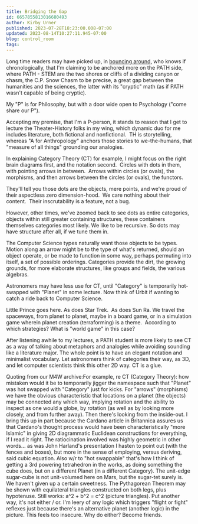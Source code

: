 ```yaml
---
title: Bridging the Gap
id: 6657855813016680493
author: Kirby Urner
published: 2023-07-28T18:23:00.008-07:00
updated: 2023-08-14T10:27:11.945-07:00
blog: control_room
tags: 
---
```


[](https://blogger.googleusercontent.com/img/b/R29vZ2xl/AVvXsEiAe6Vm6fPcgylVDdl49SGQAlY78uMKP-WeaOgHG_zsBMrTLlxEo8DsRcPLhu_YZDAVAB4JjpZ72t0p7XuLgGlxgm7xtv5Z2aJj2sTu8pHLw-HrBJ745Oz6bUZn_OPCjYKTVltnYK2wJeg5Zk75FVKY5sBNOlnihNGSNh5LKM2hQtRQahOjb2UZ/s179/Screen%20Shot%202023-03-29%20at%205.21.47%20PM.png)Long time readers may have picked up, in [bouncing around](https://controlroom.blogspot.com/2023/06/exploring-stem.html), who knows if chronologically, that I'm claiming to be anchored more on the PATH side, where PATH - STEM are the two shores or cliffs of a dividing canyon or chasm, the C.P. Snow Chasm to be precise, a great gap between the humanities and the sciences, the latter with its "cryptic" math (as if PATH wasn't capable of being cryptic). 

My "P" is for Philosophy, but with a door wide open to Psychology ("come share our P").

Accepting my premise, that I'm a P-person, it stands to reason that I get to lecture the Theater-History folks in my wing, which dynamic duo for me includes literature, both fictional and nonfictional.  TH is storytelling, whereas "A for Anthropology" anchors those stories to we-the-humans, that "measure of all things" grounding our analogies.

In explaining Category Theory (CT) for example, I might focus on the right brain diagrams first, and the notation second.  Circles with dots in them, with pointing arrows in between.  Arrows within circles (or ovals), the morphisms, and then arrows between the circles (or ovals), the functors.

They'll tell you those dots are the objects, mere points, and we're proud of their aspectless zero dimension-hood.  We care nothing about their content.  Their inscrutability is a feature, not a bug. 

However, other times, we've zoomed back to see dots as entire categories, objects within still greater containing structures, these containers themselves categories most likely. We like to be recursive. So dots may have structure after all, if we tune them in.

The Computer Science types naturally want those objects to be types.  Motion along an arrow might be to the type of what's returned, should an object operate, or be made to function in some way, perhaps permuting into itself, a set of possible orderings. Categories provide the dirt, the growing grounds, for more elaborate structures, like groups and fields, the various algebras.

Astronomers may have less use for CT, until "Category" is temporarily hot-swapped with "Planet" in some lecture. Now think of Urbit if wanting to catch a ride back to Computer Science. 

Little Prince goes here. As does Star Trek.  As does Sun Ra. We travel the spaceways, from planet to planet, maybe in a board game, or in a simulation game wherein planet creation (terraforming) is a theme.  According to which strategies? What is "world game" in this case?

After listening awhile to my lectures, a PATH student is more likely to see CT as a way of talking about metaphors and analogies while avoiding sounding like a literature major. The whole point is to have an elegant notation and minimalist vocabulary. Let astronomers think of categories their way, as 3D, and let computer scientists think this other 2D way. CT is a glue.

Quoting from our M4W archive:For example, re CT (Category Theory): how mistaken would it be to temporarily jigger the namespace such that "Planet" was hot swapped with "Category" just for kicks.  For "arrows" (morphisms) we have the obvious characteristic that locations on a planet (the objects) may be connected any which way, implying rotation and the ability to inspect as one would a globe, by rotation (as well as by looking more closely, and from further away).  Then there's looking from the inside-out.  I bring this up in part because the Cardano article in Britannica assures us that Cardano's thought process would have been characteristically "more Islamic" in giving 2D diagrammatic Euclidean constructions for everything, if I read it right.  The ratiocination involved was highly geometric in other words... as was John Harland's presentation I hasten to point out (with the fences and boxes), but more in the sense of employing, versus deriving, said cubic equation.  Also w/r to "hot swappable" that's how I think of getting a 3rd powering tetrahedron in the works, as doing something the cube does, but on a different Planet (in a different Category). The unit-edge sugar-cube is not unit-volumed here on Mars, but the sugar-tet surely is.  We haven't given up a certain sweetness.  The Pythagorean Theorem may be shown with equilateral triangles constructed on both legs, plus hypotenuse.  Still works:  a^2 + b^2 = c^2 (picture triangles).  Put another way, it's not either / or. I'm leery of any logic which triggers "flight or fight" reflexes just because there's an alternative planet (another logic) in the picture.  This feels too insecure.  Why do either?  Become friends.

[](https://blogger.googleusercontent.com/img/b/R29vZ2xl/AVvXsEjgPbsr2FBZcrk9GoyavfkF-AwdyAPSZaCYwgvTqMPjd-6WUFMsiOBd7FfPrbQ94KTWH9VexFsDFsjup85jEgElyCRK_NGuUxuKpI7VLOIDew-OLi2cGF-Mq4wzjY-eo1sB_At6Sf8mU32oTahnkIeWl73u8AXlNVBg2VSkt5sNgBW_qTIabkmv/s531/39851434711_c4a65f780b_o.jpg)[](https://blogger.googleusercontent.com/img/b/R29vZ2xl/AVvXsEjBZB9-fVGDdU6x1nEcNW4qWXwOKbtpMR2bTEnoTFMBW-T0YiZj42-8mYrKmNRntZMrd2SYqelskH9cAZVHk-TOdxJURgUO_qukXjCFj3WZDloFgJvRytpPFf0r2lq88TmRUKbPhu2BL1Mvp-H_MLRpPzeHIJCxrGI4Z0ZWCURTlvcCAGyCZ2Ud/s105/nctm_logo.jpg)[](https://blogger.googleusercontent.com/img/b/R29vZ2xl/AVvXsEiAtsuRvRdGoBpI0imKSiEgaUtbstl4-PJBNqO_hoZ5sOHGckh5K_00eETBxw9k6nIRuXFYS4VyTSK1v6pwWeeiWSbw4Jf3lJWwiEzyTZYvwUOuk8XIcsClxwc9j_nf-sM8jRxw33vWqOM-G-aTLOVN9UijdIjO4J-ZTXIHJOkwlmPh3rPFFH-1/s197/pythag2.gif)